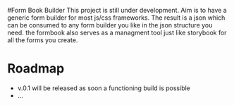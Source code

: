 #Form Book Builder
This project is still under development. Aim is to have a generic form builder for most js/css frameworks.
The result is a json which can be consumed to any form builder you like in the json structure you need.
the formbook also serves as a managment tool just like storybook for all the forms you create.

# Roadmap
- v.0.1 will be released as soon a functioning build is possible
- ...
